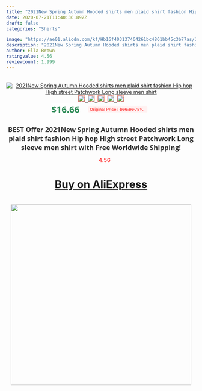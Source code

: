 ```yaml
---
title: "2021New Spring Autumn Hooded shirts men plaid shirt fashion Hip hop High street Patchwork Long sleeve men shirt"
date: 2020-07-21T11:40:36.892Z
draft: false
categories: "Shirts"

image: "https://ae01.alicdn.com/kf/Hb16f403137464261bc4861bb45c3b77as/2021New-Spring-Autumn-Hooded-shirts-men-plaid-shirt-fashion-Hip-hop-High-street-Patchwork-Long-sleeve.jpg"
description: "2021New Spring Autumn Hooded shirts men plaid shirt fashion Hip hop High street Patchwork Long sleeve men shirt"
author: Ella Brown
ratingvalue: 4.56
reviewcount: 1.999
---
```

<br>
<div style="text-align: center;">
<a href="https://s.click.aliexpress.com/e/_9xz5WV" target="_blank" rel="nofollow noopener noreferrer"><img alt="2021New Spring Autumn Hooded shirts men plaid shirt fashion Hip hop High street Patchwork Long sleeve men shirt" class="magnifier-image" src="https://ae01.alicdn.com/kf/Hb16f403137464261bc4861bb45c3b77as/2021New-Spring-Autumn-Hooded-shirts-men-plaid-shirt-fashion-Hip-hop-High-street-Patchwork-Long-sleeve.jpg_640x640.jpg">
<br>
<img style="border:1px solid salmon" src="https://ae01.alicdn.com/kf/Hb16f403137464261bc4861bb45c3b77as/2021New-Spring-Autumn-Hooded-shirts-men-plaid-shirt-fashion-Hip-hop-High-street-Patchwork-Long-sleeve.jpg_120x120.jpg">&nbsp;&nbsp;<img style="border:1px solid salmon" src="https://ae01.alicdn.com/kf/He8cfe81f39b14220be61ada3e7cb3af6e/2021New-Spring-Autumn-Hooded-shirts-men-plaid-shirt-fashion-Hip-hop-High-street-Patchwork-Long-sleeve.jpg_120x120.jpg">&nbsp;&nbsp;<img style="border:1px solid salmon" src="https://ae01.alicdn.com/kf/H3b2331d53bc741d1ad65851b4a2cca0ex/2021New-Spring-Autumn-Hooded-shirts-men-plaid-shirt-fashion-Hip-hop-High-street-Patchwork-Long-sleeve.jpg_120x120.jpg">&nbsp;&nbsp;<img style="border:1px solid salmon" src="https://ae01.alicdn.com/kf/Hf1fef47285b7478ba6e4243282b5ef2d8/2021New-Spring-Autumn-Hooded-shirts-men-plaid-shirt-fashion-Hip-hop-High-street-Patchwork-Long-sleeve.jpg_120x120.jpg">&nbsp;&nbsp;<img style="border:1px solid salmon" src="https://ae01.alicdn.com/kf/H9f57a51b41804dd4856ccef4d06481c2x/2021New-Spring-Autumn-Hooded-shirts-men-plaid-shirt-fashion-Hip-hop-High-street-Patchwork-Long-sleeve.jpg_120x120.jpg"></a></div><br0>
<div style="text-align: center;"><span style="background-color: white; border: 0px; box-sizing: border-box; color: seagreen; display: inline-block; font-family: &quot;open sans&quot; , &quot;arial&quot; , &quot;helvetica&quot; , sans-serif , &quot;heiti&quot;; font-size: 24px; font-stretch: inherit; font-weight: 700; line-height: inherit; margin: 0px 10px 0px 0px; padding: 0px; vertical-align: middle;">$16.66 </span>
<span style="background: rgb(255 , 241 , 241); border-radius: 3px; border: 0px; box-sizing: border-box; color: #ff4747; display: inline-block; font-family: inherit; font-size: 12px; font-stretch: inherit; font-style: inherit; font-variant: inherit; font-weight: 600; line-height: inherit; margin: 0px; padding: 2px 5px; transform: scale(0.9); vertical-align: middle;">Original Price : <b style="text-decoration: line-through;">$66.66 </b> 75%&nbsp;&nbsp;</span></div>
<h1 style="color: #333333; display: inline-block; font-family: &quot;open sans&quot; , &quot;arial&quot; , &quot;helvetica&quot; , sans-serif , &quot;heiti&quot;; font-size: 18px; font-stretch: inherit; font-weight: 700; text-align: center;">BEST Offer 2021New Spring Autumn Hooded shirts men plaid shirt fashion Hip hop High street Patchwork Long sleeve men shirt with Free Worldwide Shipping!</h1>
<div style="color: #ff4747; text-align: center;">
<img src="https://4.bp.blogspot.com/-M0ZcTcb-5uY/XleCXlxnR4I/AAAAAAAAAEc/OrjgMkXV1oMQFaCRZj5HQwOCBcu3w1FegCPcBGAYYCw/s1600/star.png" style="height: 15px;">&nbsp;<b>4.56</b></div>
<div class="button_cont" align="center"><a class="buynow_a" href="https://s.click.aliexpress.com/e/_9xz5WV" target="_blank" rel="nofollow noopener noreferrer"><H1>Buy on AliExpress</H1></a></div><br>
<div class="separator" style="clear: both; text-align: center;">
<img src="https://lh3.googleusercontent.com/-pTy5HemUv9M/XlePHvY0dAI/AAAAAAAAAE4/0nX5iRUoIWY8eMW9Dpxeirr157OZliDIgCLcBGAsYHQ/s1600/badge.gif" width="480">
</div>

